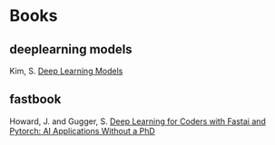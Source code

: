 # Books

## deeplearning models

Kim, S. [Deep Learning Models](https://github.com/DeepSE/deeplearning-models)

## fastbook

Howard, J. and Gugger, S. [Deep Learning for Coders with Fastai and Pytorch: AI Applications Without a PhD](https://github.com/fastai/fastbook)
